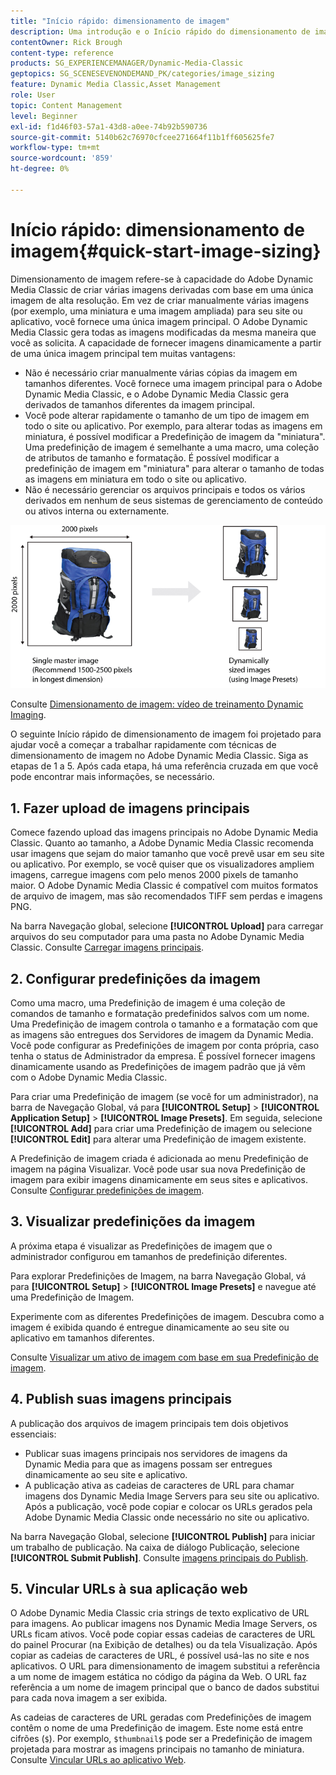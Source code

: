 ```yaml
---
title: "Início rápido: dimensionamento de imagem"
description: Uma introdução e o Início rápido do dimensionamento de imagem para ajudar você a começar a usar rapidamente as técnicas de dimensionamento de imagem no Adobe Dynamic Media Classic.
contentOwner: Rick Brough
content-type: reference
products: SG_EXPERIENCEMANAGER/Dynamic-Media-Classic
geptopics: SG_SCENESEVENONDEMAND_PK/categories/image_sizing
feature: Dynamic Media Classic,Asset Management
role: User
topic: Content Management
level: Beginner
exl-id: f1d46f03-57a1-43d8-a0ee-74b92b590736
source-git-commit: 5140b62c76970cfcee271664f11b1ff605625fe7
workflow-type: tm+mt
source-wordcount: '859'
ht-degree: 0%

---
```


# Início rápido: dimensionamento de imagem{#quick-start-image-sizing}

Dimensionamento de imagem refere-se à capacidade do Adobe Dynamic Media Classic de criar várias imagens derivadas com base em uma única imagem de alta resolução. Em vez de criar manualmente várias imagens (por exemplo, uma miniatura e uma imagem ampliada) para seu site ou aplicativo, você fornece uma única imagem principal. O Adobe Dynamic Media Classic gera todas as imagens modificadas da mesma maneira que você as solicita. A capacidade de fornecer imagens dinamicamente a partir de uma única imagem principal tem muitas vantagens:

* Não é necessário criar manualmente várias cópias da imagem em tamanhos diferentes. Você fornece uma imagem principal para o Adobe Dynamic Media Classic, e o Adobe Dynamic Media Classic gera derivados de tamanhos diferentes da imagem principal.
* Você pode alterar rapidamente o tamanho de um tipo de imagem em todo o site ou aplicativo. Por exemplo, para alterar todas as imagens em miniatura, é possível modificar a Predefinição de imagem da &quot;miniatura&quot;. Uma predefinição de imagem é semelhante a uma macro, uma coleção de atributos de tamanho e formatação. É possível modificar a predefinição de imagem em &quot;miniatura&quot; para alterar o tamanho de todas as imagens em miniatura em todo o site ou aplicativo.
* Não é necessário gerenciar os arquivos principais e todos os vários derivados em nenhum de seus sistemas de gerenciamento de conteúdo ou ativos interna ou externamente.

![Você pode criar várias imagens derivadas em tamanhos diferentes do mesmo arquivo primário de alta resolução.](/help/using/assets/is_derivative_sizes_popup.png)

Consulte [Dimensionamento de imagem: vídeo de treinamento Dynamic Imaging](https://s7d5.scene7.com/s7viewers/html5/VideoViewer.html?videoserverurl=https://s7d5.scene7.com/is/content/&amp;emailurl=https://s7d5.scene7.com/s7/emailFriend&amp;serverUrl=https://s7d5.scene7.com/is/image/&amp;config=Scene7SharedAssets/Universal_HTML5_Video&amp;contenturl=https://s7d5.scene7.com/skins/&amp;asset=S7tutorials/557_Image%20Sizing_converted%20renamed_Dynamic%20Imaging-AVS).

O seguinte Início rápido de dimensionamento de imagem foi projetado para ajudar você a começar a trabalhar rapidamente com técnicas de dimensionamento de imagem no Adobe Dynamic Media Classic. Siga as etapas de 1 a 5. Após cada etapa, há uma referência cruzada em que você pode encontrar mais informações, se necessário.

## 1. Fazer upload de imagens principais

Comece fazendo upload das imagens principais no Adobe Dynamic Media Classic. Quanto ao tamanho, a Adobe Dynamic Media Classic recomenda usar imagens que sejam do maior tamanho que você prevê usar em seu site ou aplicativo. Por exemplo, se você quiser que os visualizadores ampliem imagens, carregue imagens com pelo menos 2000 pixels de tamanho maior. O Adobe Dynamic Media Classic é compatível com muitos formatos de arquivo de imagem, mas são recomendados TIFF sem perdas e imagens PNG.

Na barra Navegação global, selecione **[!UICONTROL Upload]** para carregar arquivos do seu computador para uma pasta no Adobe Dynamic Media Classic. Consulte [Carregar imagens principais](uploading-master-images.md#uploading_master_images).

## 2. Configurar predefinições da imagem

Como uma macro, uma Predefinição de imagem é uma coleção de comandos de tamanho e formatação predefinidos salvos com um nome. Uma Predefinição de imagem controla o tamanho e a formatação com que as imagens são entregues dos Servidores de imagem da Dynamic Media. Você pode configurar as Predefinições de imagem por conta própria, caso tenha o status de Administrador da empresa. É possível fornecer imagens dinamicamente usando as Predefinições de imagem padrão que já vêm com o Adobe Dynamic Media Classic.

Para criar uma Predefinição de imagem (se você for um administrador), na barra de Navegação Global, vá para **[!UICONTROL Setup]** > **[!UICONTROL Application Setup]** > **[!UICONTROL Image Presets]**. Em seguida, selecione **[!UICONTROL Add]** para criar uma Predefinição de imagem ou selecione **[!UICONTROL Edit]** para alterar uma Predefinição de imagem existente.

A Predefinição de imagem criada é adicionada ao menu Predefinição de imagem na página Visualizar. Você pode usar sua nova Predefinição de imagem para exibir imagens dinamicamente em seus sites e aplicativos. Consulte [Configurar predefinições de imagem](setting-image-presets.md#setting_up_image_presets).

## 3. Visualizar predefinições da imagem

A próxima etapa é visualizar as Predefinições de imagem que o administrador configurou em tamanhos de predefinição diferentes.

Para explorar Predefinições de Imagem, na barra Navegação Global, vá para **[!UICONTROL Setup]** > **[!UICONTROL Image Presets]** e navegue até uma Predefinição de Imagem.

Experimente com as diferentes Predefinições de imagem. Descubra como a imagem é exibida quando é entregue dinamicamente ao seu site ou aplicativo em tamanhos diferentes.

Consulte [Visualizar um ativo de imagem com base em sua Predefinição de imagem](previewing-asset.md#previewing_an_image_asset_based_on_its_image_preset).

## 4. Publish suas imagens principais

A publicação dos arquivos de imagem principais tem dois objetivos essenciais:

* Publicar suas imagens principais nos servidores de imagens da Dynamic Media para que as imagens possam ser entregues dinamicamente ao seu site e aplicativo.
* A publicação ativa as cadeias de caracteres de URL para chamar imagens dos Dynamic Media Image Servers para seu site ou aplicativo. Após a publicação, você pode copiar e colocar os URLs gerados pela Adobe Dynamic Media Classic onde necessário no site ou aplicativo.

Na barra Navegação Global, selecione **[!UICONTROL Publish]** para iniciar um trabalho de publicação. Na caixa de diálogo Publicação, selecione **[!UICONTROL Submit Publish]**. Consulte [imagens principais do Publish](publishing-master-images.md#publishing_master_images).

## 5. Vincular URLs à sua aplicação web

O Adobe Dynamic Media Classic cria strings de texto explicativo de URL para imagens. Ao publicar imagens nos Dynamic Media Image Servers, os URLs ficam ativos. Você pode copiar essas cadeias de caracteres de URL do painel Procurar (na Exibição de detalhes) ou da tela Visualização. Após copiar as cadeias de caracteres de URL, é possível usá-las no site e nos aplicativos. O URL para dimensionamento de imagem substitui a referência a um nome de imagem estática no código da página da Web. O URL faz referência a um nome de imagem principal que o banco de dados substitui para cada nova imagem a ser exibida.

As cadeias de caracteres de URL geradas com Predefinições de imagem contêm o nome de uma Predefinição de imagem. Este nome está entre cifrões (`$`). Por exemplo, `$thumbnail$` pode ser a Predefinição de imagem projetada para mostrar as imagens principais no tamanho de miniatura. Consulte [Vincular URLs ao aplicativo Web](linking-urls-web-application.md#linking_urls_to_your_web_application).
